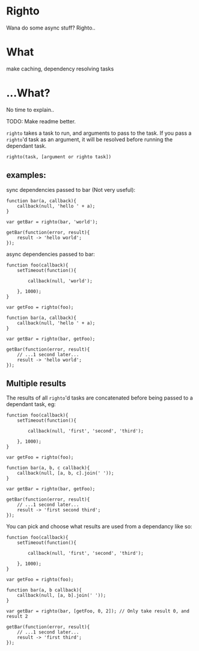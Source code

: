# Righto

Wana do some async stuff? Righto..

# What

make caching, dependency resolving tasks

# ...What?

No time to explain..

TODO: Make readme better.

`righto` takes a task to run, and arguments to pass to the task. If you pass a `righto`'d task as an argument, it will be resolved before running the dependant task.

```
righto(task, [argument or righto task])
```

## examples:

sync dependencies passed to bar (Not very useful):
```
function bar(a, callback){
    callback(null, 'hello ' + a);
}

var getBar = righto(bar, 'world');

getBar(function(error, result){
    result -> 'hello world';
});
```

async dependencies passed to bar:
```
function foo(callback){
    setTimeout(function(){

        callback(null, 'world');

    }, 1000);
}

var getFoo = righto(foo);

function bar(a, callback){
    callback(null, 'hello ' + a);
}

var getBar = righto(bar, getFoo);

getBar(function(error, result){
    // ...1 second later...
    result -> 'hello world';
});
```

## Multiple results

The results of all `righto`'d tasks are concatenated before being passed to a dependant task, eg:

```
function foo(callback){
    setTimeout(function(){

        callback(null, 'first', 'second', 'third');

    }, 1000);
}

var getFoo = righto(foo);

function bar(a, b, c callback){
    callback(null, [a, b, c].join(' '));
}

var getBar = righto(bar, getFoo);

getBar(function(error, result){
    // ...1 second later...
    result -> 'first second third';
});
```

You can pick and choose what results are used from a dependancy like so:

```
function foo(callback){
    setTimeout(function(){

        callback(null, 'first', 'second', 'third');

    }, 1000);
}

var getFoo = righto(foo);

function bar(a, b callback){
    callback(null, [a, b].join(' '));
}

var getBar = righto(bar, [getFoo, 0, 2]); // Only take result 0, and result 2

getBar(function(error, result){
    // ...1 second later...
    result -> 'first third';
});
```